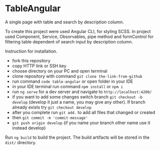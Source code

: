 # TableAngular

A single page with table and search by description column.

To create this project were used Angular CLI, for styling SCSS.
In project used Component, Service, Obsorvables, pipe method and formControl for filtering table 
dependent of search input by description column.

Instruction for installation.
- fork this repository
- copy HTTP link or SSH key
- choose directory on your PC and open terminal
- clone repository with command `git clone the-link-from-github`
- run command `code table-angular` or open folder in your IDE
- in your IDE terminal run command `npm install` or `npm i`
- run `ng serve` for a dev server and navigate to `http://localhost:4200/`
- if you want to add some changes switch branch `git checkout -b develop` (develop it just a name, you may give any other). If branch already exists try `git checkout develop`
- after you complete run `git add.` to add all files that changed or created
- then `git commit -m 'commit-message'`
- `git push origin develop` (if you name your branch other name use it instead develop)

Run `ng build` to build the project. The build artifacts will be stored in the `dist/` directory.

